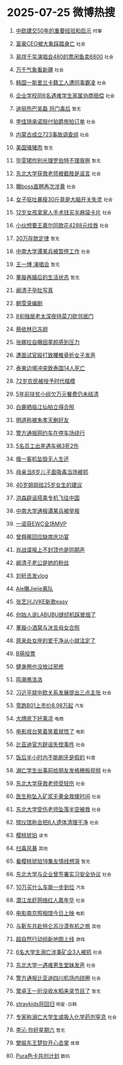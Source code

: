 # 2025-07-25 微博热搜 
1. [中欧建交50年的重要经验和启示](https://m.weibo.cn/search?containerid=100103type%3D1%26t%3D10%26q%3D%23%E4%B8%AD%E6%AC%A7%E5%BB%BA%E4%BA%A450%E5%B9%B4%E7%9A%84%E9%87%8D%E8%A6%81%E7%BB%8F%E9%AA%8C%E5%92%8C%E5%90%AF%E7%A4%BA%23&stream_entry_id=51&isnewpage=1&extparam=seat%3D1%26filter_type%3Drealtimehot%26c_type%3D51%26stream_entry_id%3D51%26pos%3D0%26cate%3D10103%26q%3D%2523%25E4%25B8%25AD%25E6%25AC%25A7%25E5%25BB%25BA%25E4%25BA%25A450%25E5%25B9%25B4%25E7%259A%2584%25E9%2587%258D%25E8%25A6%2581%25E7%25BB%258F%25E9%25AA%258C%25E5%2592%258C%25E5%2590%25AF%25E7%25A4%25BA%2523%26dgr%3D0%26display_time%3D1753382157%26pre_seqid%3D175338215715102408837112) `时事` 

2. [富豪CEO被大象踩踏身亡](https://m.weibo.cn/search?containerid=100103type%3D1%26t%3D10%26q%3D%23%E5%AF%8C%E8%B1%AACEO%E8%A2%AB%E5%A4%A7%E8%B1%A1%E8%B8%A9%E8%B8%8F%E8%BA%AB%E4%BA%A1%23&stream_entry_id=31&isnewpage=1&extparam=seat%3D1%26filter_type%3Drealtimehot%26stream_entry_id%3D31%26band_rank%3D1%26cate%3D5001%26flag%3D2%26realpos%3D1%26lcate%3D5001%26pos%3D0%26c_type%3D31%26q%3D%2523%25E5%25AF%258C%25E8%25B1%25AACEO%25E8%25A2%25AB%25E5%25A4%25A7%25E8%25B1%25A1%25E8%25B8%25A9%25E8%25B8%258F%25E8%25BA%25AB%25E4%25BA%25A1%2523%26dgr%3D0%26display_time%3D1753382157%26pre_seqid%3D175338215715102408837112) `社会` 

3. [易烊千玺演唱会480的票闲鱼卖6800](https://m.weibo.cn/search?containerid=100103type%3D1%26t%3D10%26q%3D%23%E6%98%93%E7%83%8A%E5%8D%83%E7%8E%BA%E6%BC%94%E5%94%B1%E4%BC%9A480%E7%9A%84%E7%A5%A8%E9%97%B2%E9%B1%BC%E5%8D%966800%23&stream_entry_id=31&isnewpage=1&extparam=seat%3D1%26filter_type%3Drealtimehot%26stream_entry_id%3D31%26band_rank%3D2%26cate%3D5001%26flag%3D0%26realpos%3D2%26lcate%3D5001%26pos%3D1%26c_type%3D31%26q%3D%2523%25E6%2598%2593%25E7%2583%258A%25E5%258D%2583%25E7%258E%25BA%25E6%25BC%2594%25E5%2594%25B1%25E4%25BC%259A480%25E7%259A%2584%25E7%25A5%25A8%25E9%2597%25B2%25E9%25B1%25BC%25E5%258D%25966800%2523%26dgr%3D0%26display_time%3D1753382157%26pre_seqid%3D175338215715102408837112) `社会` 

4. [万千气象看新疆](https://m.weibo.cn/search?containerid=100103type%3D1%26t%3D10%26q%3D%23%E4%B8%87%E5%8D%83%E6%B0%94%E8%B1%A1%E7%9C%8B%E6%96%B0%E7%96%86%23&stream_entry_id=31&isnewpage=1&extparam=seat%3D1%26filter_type%3Drealtimehot%26stream_entry_id%3D31%26band_rank%3D3%26cate%3D5001%26flag%3D0%26realpos%3D3%26lcate%3D5001%26pos%3D2%26c_type%3D31%26q%3D%2523%25E4%25B8%2587%25E5%258D%2583%25E6%25B0%2594%25E8%25B1%25A1%25E7%259C%258B%25E6%2596%25B0%25E7%2596%2586%2523%26dgr%3D0%26display_time%3D1753382157%26pre_seqid%3D175338215715102408837112) `社会` 

5. [韩国一斯里兰卡籍工人遭同事霸凌](https://m.weibo.cn/search?containerid=100103type%3D1%26t%3D10%26q%3D%23%E9%9F%A9%E5%9B%BD%E4%B8%80%E6%96%AF%E9%87%8C%E5%85%B0%E5%8D%A1%E7%B1%8D%E5%B7%A5%E4%BA%BA%E9%81%AD%E5%90%8C%E4%BA%8B%E9%9C%B8%E5%87%8C%23&stream_entry_id=31&isnewpage=1&extparam=seat%3D1%26filter_type%3Drealtimehot%26stream_entry_id%3D31%26band_rank%3D4%26cate%3D5001%26flag%3D0%26realpos%3D4%26lcate%3D5001%26pos%3D3%26c_type%3D31%26q%3D%2523%25E9%259F%25A9%25E5%259B%25BD%25E4%25B8%2580%25E6%2596%25AF%25E9%2587%258C%25E5%2585%25B0%25E5%258D%25A1%25E7%25B1%258D%25E5%25B7%25A5%25E4%25BA%25BA%25E9%2581%25AD%25E5%2590%258C%25E4%25BA%258B%25E9%259C%25B8%25E5%2587%258C%2523%26dgr%3D0%26display_time%3D1753382157%26pre_seqid%3D175338215715102408837112) `社会` 

6. [企业学校同6名遇难学生家属协商赔偿](https://m.weibo.cn/search?containerid=100103type%3D1%26t%3D10%26q%3D%23%E4%BC%81%E4%B8%9A%E5%AD%A6%E6%A0%A1%E5%90%8C6%E5%90%8D%E9%81%87%E9%9A%BE%E5%AD%A6%E7%94%9F%E5%AE%B6%E5%B1%9E%E5%8D%8F%E5%95%86%E8%B5%94%E5%81%BF%23&stream_entry_id=31&isnewpage=1&extparam=seat%3D1%26filter_type%3Drealtimehot%26stream_entry_id%3D31%26band_rank%3D5%26cate%3D5001%26flag%3D0%26realpos%3D5%26lcate%3D5001%26pos%3D4%26c_type%3D31%26q%3D%2523%25E4%25BC%2581%25E4%25B8%259A%25E5%25AD%25A6%25E6%25A0%25A1%25E5%2590%258C6%25E5%2590%258D%25E9%2581%2587%25E9%259A%25BE%25E5%25AD%25A6%25E7%2594%259F%25E5%25AE%25B6%25E5%25B1%259E%25E5%258D%258F%25E5%2595%2586%25E8%25B5%2594%25E5%2581%25BF%2523%26dgr%3D0%26display_time%3D1753382157%26pre_seqid%3D175338215715102408837112) `社会` 

7. [迪丽热巴吴磊 将门毒后](https://m.weibo.cn/search?containerid=100103type%3D1%26t%3D10%26q%3D%E8%BF%AA%E4%B8%BD%E7%83%AD%E5%B7%B4%E5%90%B4%E7%A3%8A+%E5%B0%86%E9%97%A8%E6%AF%92%E5%90%8E&stream_entry_id=31&isnewpage=1&extparam=seat%3D1%26filter_type%3Drealtimehot%26stream_entry_id%3D31%26band_rank%3D6%26cate%3D5001%26flag%3D0%26realpos%3D6%26lcate%3D5001%26pos%3D5%26c_type%3D31%26q%3D%25E8%25BF%25AA%25E4%25B8%25BD%25E7%2583%25AD%25E5%25B7%25B4%25E5%2590%25B4%25E7%25A3%258A%2520%25E5%25B0%2586%25E9%2597%25A8%25E6%25AF%2592%25E5%2590%258E%26dgr%3D0%26display_time%3D1753382157%26pre_seqid%3D175338215715102408837112) `暂无` 

8. [李佳琦承诺赔付铂爵旅拍订单](https://m.weibo.cn/search?containerid=100103type%3D1%26t%3D10%26q%3D%23%E6%9D%8E%E4%BD%B3%E7%90%A6%E6%89%BF%E8%AF%BA%E8%B5%94%E4%BB%98%E9%93%82%E7%88%B5%E6%97%85%E6%8B%8D%E8%AE%A2%E5%8D%95%23&stream_entry_id=31&isnewpage=1&extparam=seat%3D1%26filter_type%3Drealtimehot%26stream_entry_id%3D31%26band_rank%3D7%26cate%3D5001%26flag%3D0%26realpos%3D7%26lcate%3D5001%26pos%3D6%26c_type%3D31%26q%3D%2523%25E6%259D%258E%25E4%25BD%25B3%25E7%2590%25A6%25E6%2589%25BF%25E8%25AF%25BA%25E8%25B5%2594%25E4%25BB%2598%25E9%2593%2582%25E7%2588%25B5%25E6%2597%2585%25E6%258B%258D%25E8%25AE%25A2%25E5%258D%2595%2523%26dgr%3D0%26display_time%3D1753382157%26pre_seqid%3D175338215715102408837112) `社会` 

9. [内蒙古成立723事故调查组](https://m.weibo.cn/search?containerid=100103type%3D1%26t%3D10%26q%3D%23%E5%86%85%E8%92%99%E5%8F%A4%E6%88%90%E7%AB%8B723%E4%BA%8B%E6%95%85%E8%B0%83%E6%9F%A5%E7%BB%84%23&stream_entry_id=31&isnewpage=1&extparam=seat%3D1%26filter_type%3Drealtimehot%26stream_entry_id%3D31%26band_rank%3D8%26cate%3D5001%26flag%3D0%26realpos%3D8%26lcate%3D5001%26pos%3D7%26c_type%3D31%26q%3D%2523%25E5%2586%2585%25E8%2592%2599%25E5%258F%25A4%25E6%2588%2590%25E7%25AB%258B723%25E4%25BA%258B%25E6%2595%2585%25E8%25B0%2583%25E6%259F%25A5%25E7%25BB%2584%2523%26dgr%3D0%26display_time%3D1753382157%26pre_seqid%3D175338215715102408837112) `社会` 

10. [美国骚猪肉](https://m.weibo.cn/search?containerid=100103type%3D1%26t%3D10%26q%3D%23%E7%BE%8E%E5%9B%BD%E9%AA%9A%E7%8C%AA%E8%82%89%23&stream_entry_id=31&isnewpage=1&extparam=seat%3D1%26filter_type%3Drealtimehot%26stream_entry_id%3D31%26band_rank%3D9%26cate%3D5001%26flag%3D0%26realpos%3D9%26lcate%3D5001%26pos%3D8%26c_type%3D31%26q%3D%2523%25E7%25BE%258E%25E5%259B%25BD%25E9%25AA%259A%25E7%258C%25AA%25E8%2582%2589%2523%26dgr%3D0%26display_time%3D1753382157%26pre_seqid%3D175338215715102408837112) `暂无` 

11. [毕雯珺你别光理罗伯特不理我啊](https://m.weibo.cn/search?containerid=100103type%3D1%26t%3D10%26q%3D%E6%AF%95%E9%9B%AF%E7%8F%BA%E4%BD%A0%E5%88%AB%E5%85%89%E7%90%86%E7%BD%97%E4%BC%AF%E7%89%B9%E4%B8%8D%E7%90%86%E6%88%91%E5%95%8A&stream_entry_id=31&isnewpage=1&extparam=seat%3D1%26filter_type%3Drealtimehot%26stream_entry_id%3D31%26band_rank%3D10%26cate%3D5001%26flag%3D0%26realpos%3D10%26lcate%3D5001%26pos%3D9%26c_type%3D31%26q%3D%25E6%25AF%2595%25E9%259B%25AF%25E7%258F%25BA%25E4%25BD%25A0%25E5%2588%25AB%25E5%2585%2589%25E7%2590%2586%25E7%25BD%2597%25E4%25BC%25AF%25E7%2589%25B9%25E4%25B8%258D%25E7%2590%2586%25E6%2588%2591%25E5%2595%258A%26dgr%3D0%26display_time%3D1753382157%26pre_seqid%3D175338215715102408837112) `暂无` 

12. [东北大学获救老师被截肢是谣言](https://m.weibo.cn/search?containerid=100103type%3D1%26t%3D10%26q%3D%23%E4%B8%9C%E5%8C%97%E5%A4%A7%E5%AD%A6%E8%8E%B7%E6%95%91%E8%80%81%E5%B8%88%E8%A2%AB%E6%88%AA%E8%82%A2%E6%98%AF%E8%B0%A3%E8%A8%80%23&stream_entry_id=31&isnewpage=1&extparam=seat%3D1%26filter_type%3Drealtimehot%26stream_entry_id%3D31%26band_rank%3D11%26cate%3D5001%26flag%3D2%26realpos%3D11%26lcate%3D5001%26pos%3D10%26c_type%3D31%26q%3D%2523%25E4%25B8%259C%25E5%258C%2597%25E5%25A4%25A7%25E5%25AD%25A6%25E8%258E%25B7%25E6%2595%2591%25E8%2580%2581%25E5%25B8%2588%25E8%25A2%25AB%25E6%2588%25AA%25E8%2582%25A2%25E6%2598%25AF%25E8%25B0%25A3%25E8%25A8%2580%2523%26dgr%3D0%26display_time%3D1753382157%26pre_seqid%3D175338215715102408837112) `社会` 

13. [曝boss直聘再次涉黄](https://m.weibo.cn/search?containerid=100103type%3D1%26t%3D10%26q%3D%23%E6%9B%9Dboss%E7%9B%B4%E8%81%98%E5%86%8D%E6%AC%A1%E6%B6%89%E9%BB%84%23&stream_entry_id=31&isnewpage=1&extparam=seat%3D1%26filter_type%3Drealtimehot%26stream_entry_id%3D31%26band_rank%3D12%26cate%3D5001%26flag%3D2%26realpos%3D12%26lcate%3D5001%26pos%3D11%26c_type%3D31%26q%3D%2523%25E6%259B%259Dboss%25E7%259B%25B4%25E8%2581%2598%25E5%2586%258D%25E6%25AC%25A1%25E6%25B6%2589%25E9%25BB%2584%2523%26dgr%3D0%26display_time%3D1753382157%26pre_seqid%3D175338215715102408837112) `社会` 

14. [女子呕吐暴瘦30斤竟是大脑开关失灵](https://m.weibo.cn/search?containerid=100103type%3D1%26t%3D10%26q%3D%23%E5%A5%B3%E5%AD%90%E5%91%95%E5%90%90%E6%9A%B4%E7%98%A630%E6%96%A4%E7%AB%9F%E6%98%AF%E5%A4%A7%E8%84%91%E5%BC%80%E5%85%B3%E5%A4%B1%E7%81%B5%23&stream_entry_id=31&isnewpage=1&extparam=seat%3D1%26filter_type%3Drealtimehot%26stream_entry_id%3D31%26band_rank%3D13%26cate%3D5001%26flag%3D0%26realpos%3D13%26lcate%3D5001%26pos%3D12%26c_type%3D31%26q%3D%2523%25E5%25A5%25B3%25E5%25AD%2590%25E5%2591%2595%25E5%2590%2590%25E6%259A%25B4%25E7%2598%25A630%25E6%2596%25A4%25E7%25AB%259F%25E6%2598%25AF%25E5%25A4%25A7%25E8%2584%2591%25E5%25BC%2580%25E5%2585%25B3%25E5%25A4%25B1%25E7%2581%25B5%2523%26dgr%3D0%26display_time%3D1753382157%26pre_seqid%3D175338215715102408837112) `社会` 

15. [12岁女孩拿家人手术钱买半麻袋卡片](https://m.weibo.cn/search?containerid=100103type%3D1%26t%3D10%26q%3D%2312%E5%B2%81%E5%A5%B3%E5%AD%A9%E6%8B%BF%E5%AE%B6%E4%BA%BA%E6%89%8B%E6%9C%AF%E9%92%B1%E4%B9%B0%E5%8D%8A%E9%BA%BB%E8%A2%8B%E5%8D%A1%E7%89%87%23&stream_entry_id=31&isnewpage=1&extparam=seat%3D1%26filter_type%3Drealtimehot%26stream_entry_id%3D31%26band_rank%3D14%26cate%3D5001%26flag%3D0%26realpos%3D14%26lcate%3D5001%26pos%3D13%26c_type%3D31%26q%3D%252312%25E5%25B2%2581%25E5%25A5%25B3%25E5%25AD%25A9%25E6%258B%25BF%25E5%25AE%25B6%25E4%25BA%25BA%25E6%2589%258B%25E6%259C%25AF%25E9%2592%25B1%25E4%25B9%25B0%25E5%258D%258A%25E9%25BA%25BB%25E8%25A2%258B%25E5%258D%25A1%25E7%2589%2587%2523%26dgr%3D0%26display_time%3D1753382157%26pre_seqid%3D175338215715102408837112) `社会` 

16. [小伙想要王嘉尔同款花4288元纹唇](https://m.weibo.cn/search?containerid=100103type%3D1%26t%3D10%26q%3D%23%E5%B0%8F%E4%BC%99%E6%83%B3%E8%A6%81%E7%8E%8B%E5%98%89%E5%B0%94%E5%90%8C%E6%AC%BE%E8%8A%B14288%E5%85%83%E7%BA%B9%E5%94%87%23&stream_entry_id=31&isnewpage=1&extparam=seat%3D1%26filter_type%3Drealtimehot%26stream_entry_id%3D31%26band_rank%3D15%26cate%3D5001%26flag%3D0%26realpos%3D15%26lcate%3D5001%26pos%3D14%26c_type%3D31%26q%3D%2523%25E5%25B0%258F%25E4%25BC%2599%25E6%2583%25B3%25E8%25A6%2581%25E7%258E%258B%25E5%2598%2589%25E5%25B0%2594%25E5%2590%258C%25E6%25AC%25BE%25E8%258A%25B14288%25E5%2585%2583%25E7%25BA%25B9%25E5%2594%2587%2523%26dgr%3D0%26display_time%3D1753382157%26pre_seqid%3D175338215715102408837112) `社会` 

17. [30万存款定律](https://m.weibo.cn/search?containerid=100103type%3D1%26t%3D10%26q%3D30%E4%B8%87%E5%AD%98%E6%AC%BE%E5%AE%9A%E5%BE%8B&stream_entry_id=31&isnewpage=1&extparam=seat%3D1%26filter_type%3Drealtimehot%26stream_entry_id%3D31%26band_rank%3D16%26cate%3D5001%26flag%3D0%26realpos%3D16%26lcate%3D5001%26pos%3D15%26c_type%3D31%26q%3D30%25E4%25B8%2587%25E5%25AD%2598%25E6%25AC%25BE%25E5%25AE%259A%25E5%25BE%258B%26dgr%3D0%26display_time%3D1753382157%26pre_seqid%3D175338215715102408837112) `暂无` 

18. [中南大学谭某兵被暂停工作](https://m.weibo.cn/search?containerid=100103type%3D1%26t%3D10%26q%3D%23%E4%B8%AD%E5%8D%97%E5%A4%A7%E5%AD%A6%E8%B0%AD%E6%9F%90%E5%85%B5%E8%A2%AB%E6%9A%82%E5%81%9C%E5%B7%A5%E4%BD%9C%23&stream_entry_id=31&isnewpage=1&extparam=seat%3D1%26filter_type%3Drealtimehot%26stream_entry_id%3D31%26band_rank%3D17%26cate%3D5001%26flag%3D0%26realpos%3D17%26lcate%3D5001%26pos%3D16%26c_type%3D31%26q%3D%2523%25E4%25B8%25AD%25E5%258D%2597%25E5%25A4%25A7%25E5%25AD%25A6%25E8%25B0%25AD%25E6%259F%2590%25E5%2585%25B5%25E8%25A2%25AB%25E6%259A%2582%25E5%2581%259C%25E5%25B7%25A5%25E4%25BD%259C%2523%26dgr%3D0%26display_time%3D1753382157%26pre_seqid%3D175338215715102408837112) `社会` 

19. [王一博 演唱会](https://m.weibo.cn/search?containerid=100103type%3D1%26t%3D10%26q%3D%E7%8E%8B%E4%B8%80%E5%8D%9A+%E6%BC%94%E5%94%B1%E4%BC%9A&stream_entry_id=31&isnewpage=1&extparam=seat%3D1%26filter_type%3Drealtimehot%26stream_entry_id%3D31%26band_rank%3D18%26cate%3D5001%26flag%3D0%26realpos%3D18%26lcate%3D5001%26pos%3D17%26c_type%3D31%26q%3D%25E7%258E%258B%25E4%25B8%2580%25E5%258D%259A%2520%25E6%25BC%2594%25E5%2594%25B1%25E4%25BC%259A%26dgr%3D0%26display_time%3D1753382157%26pre_seqid%3D175338215715102408837112) `暂无` 

20. [董璇再婚后的生活状态](https://m.weibo.cn/search?containerid=100103type%3D1%26t%3D10%26q%3D%E8%91%A3%E7%92%87%E5%86%8D%E5%A9%9A%E5%90%8E%E7%9A%84%E7%94%9F%E6%B4%BB%E7%8A%B6%E6%80%81&stream_entry_id=31&isnewpage=1&extparam=seat%3D1%26filter_type%3Drealtimehot%26stream_entry_id%3D31%26band_rank%3D19%26cate%3D5001%26flag%3D0%26realpos%3D19%26lcate%3D5001%26pos%3D18%26c_type%3D31%26q%3D%25E8%2591%25A3%25E7%2592%2587%25E5%2586%258D%25E5%25A9%259A%25E5%2590%258E%25E7%259A%2584%25E7%2594%259F%25E6%25B4%25BB%25E7%258A%25B6%25E6%2580%2581%26dgr%3D0%26display_time%3D1753382157%26pre_seqid%3D175338215715102408837112) `暂无` 

21. [阚清子孕肚写真](https://m.weibo.cn/search?containerid=100103type%3D1%26t%3D10%26q%3D%23%E9%98%9A%E6%B8%85%E5%AD%90%E5%AD%95%E8%82%9A%E5%86%99%E7%9C%9F%23&stream_entry_id=31&isnewpage=1&extparam=seat%3D1%26filter_type%3Drealtimehot%26stream_entry_id%3D31%26band_rank%3D20%26cate%3D5001%26flag%3D0%26realpos%3D20%26lcate%3D5001%26pos%3D19%26c_type%3D31%26q%3D%2523%25E9%2598%259A%25E6%25B8%2585%25E5%25AD%2590%25E5%25AD%2595%25E8%2582%259A%25E5%2586%2599%25E7%259C%259F%2523%26dgr%3D0%26display_time%3D1753382157%26pre_seqid%3D175338215715102408837112)  

22. [朝雪录编剧](https://m.weibo.cn/search?containerid=100103type%3D1%26t%3D10%26q%3D%E6%9C%9D%E9%9B%AA%E5%BD%95%E7%BC%96%E5%89%A7&stream_entry_id=31&isnewpage=1&extparam=seat%3D1%26filter_type%3Drealtimehot%26stream_entry_id%3D31%26band_rank%3D21%26cate%3D5001%26flag%3D0%26realpos%3D21%26lcate%3D5001%26pos%3D20%26c_type%3D31%26q%3D%25E6%259C%259D%25E9%259B%25AA%25E5%25BD%2595%25E7%25BC%2596%25E5%2589%25A7%26dgr%3D0%26display_time%3D1753382157%26pre_seqid%3D175338215715102408837112)  

23. [8旬独居老太深夜持菜刀砍邻居门](https://m.weibo.cn/search?containerid=100103type%3D1%26t%3D10%26q%3D%238%E6%97%AC%E7%8B%AC%E5%B1%85%E8%80%81%E5%A4%AA%E6%B7%B1%E5%A4%9C%E6%8C%81%E8%8F%9C%E5%88%80%E7%A0%8D%E9%82%BB%E5%B1%85%E9%97%A8%23&stream_entry_id=31&isnewpage=1&extparam=seat%3D1%26filter_type%3Drealtimehot%26stream_entry_id%3D31%26band_rank%3D22%26cate%3D5001%26flag%3D1%26realpos%3D22%26lcate%3D5001%26pos%3D21%26c_type%3D31%26q%3D%25238%25E6%2597%25AC%25E7%258B%25AC%25E5%25B1%2585%25E8%2580%2581%25E5%25A4%25AA%25E6%25B7%25B1%25E5%25A4%259C%25E6%258C%2581%25E8%258F%259C%25E5%2588%2580%25E7%25A0%258D%25E9%2582%25BB%25E5%25B1%2585%25E9%2597%25A8%2523%26dgr%3D0%26display_time%3D1753382157%26pre_seqid%3D175338215715102408837112)  

24. [蔡依林已冻卵](https://m.weibo.cn/search?containerid=100103type%3D1%26t%3D10%26q%3D%23%E8%94%A1%E4%BE%9D%E6%9E%97%E5%B7%B2%E5%86%BB%E5%8D%B5%23&stream_entry_id=31&isnewpage=1&extparam=seat%3D1%26filter_type%3Drealtimehot%26stream_entry_id%3D31%26band_rank%3D23%26cate%3D5001%26flag%3D0%26realpos%3D23%26lcate%3D5001%26pos%3D22%26c_type%3D31%26q%3D%2523%25E8%2594%25A1%25E4%25BE%259D%25E6%259E%2597%25E5%25B7%25B2%25E5%2586%25BB%25E5%258D%25B5%2523%26dgr%3D0%26display_time%3D1753382157%26pre_seqid%3D175338215715102408837112)  

25. [张娜拉自曝因童颜感到压力](https://m.weibo.cn/search?containerid=100103type%3D1%26t%3D10%26q%3D%23%E5%BC%A0%E5%A8%9C%E6%8B%89%E8%87%AA%E6%9B%9D%E5%9B%A0%E7%AB%A5%E9%A2%9C%E6%84%9F%E5%88%B0%E5%8E%8B%E5%8A%9B%23&stream_entry_id=31&isnewpage=1&extparam=seat%3D1%26filter_type%3Drealtimehot%26stream_entry_id%3D31%26band_rank%3D24%26cate%3D5001%26flag%3D0%26realpos%3D24%26lcate%3D5001%26pos%3D23%26c_type%3D31%26q%3D%2523%25E5%25BC%25A0%25E5%25A8%259C%25E6%258B%2589%25E8%2587%25AA%25E6%259B%259D%25E5%259B%25A0%25E7%25AB%25A5%25E9%25A2%259C%25E6%2584%259F%25E5%2588%25B0%25E5%258E%258B%25E5%258A%259B%2523%26dgr%3D0%26display_time%3D1753382157%26pre_seqid%3D175338215715102408837112)  

26. [遭面试官殴打致腰椎骨折女子发声](https://m.weibo.cn/search?containerid=100103type%3D1%26t%3D10%26q%3D%23%E9%81%AD%E9%9D%A2%E8%AF%95%E5%AE%98%E6%AE%B4%E6%89%93%E8%87%B4%E8%85%B0%E6%A4%8E%E9%AA%A8%E6%8A%98%E5%A5%B3%E5%AD%90%E5%8F%91%E5%A3%B0%23&stream_entry_id=31&isnewpage=1&extparam=seat%3D1%26filter_type%3Drealtimehot%26stream_entry_id%3D31%26band_rank%3D25%26cate%3D5001%26flag%3D0%26realpos%3D25%26lcate%3D5001%26pos%3D24%26c_type%3D31%26q%3D%2523%25E9%2581%25AD%25E9%259D%25A2%25E8%25AF%2595%25E5%25AE%2598%25E6%25AE%25B4%25E6%2589%2593%25E8%2587%25B4%25E8%2585%25B0%25E6%25A4%258E%25E9%25AA%25A8%25E6%258A%2598%25E5%25A5%25B3%25E5%25AD%2590%25E5%258F%2591%25E5%25A3%25B0%2523%26dgr%3D0%26display_time%3D1753382157%26pre_seqid%3D175338215715102408837112)  

27. [泰柬边境冲突致泰国14人死亡](https://m.weibo.cn/search?containerid=100103type%3D1%26t%3D10%26q%3D%23%E6%B3%B0%E6%9F%AC%E8%BE%B9%E5%A2%83%E5%86%B2%E7%AA%81%E8%87%B4%E6%B3%B0%E5%9B%BD14%E4%BA%BA%E6%AD%BB%E4%BA%A1%23&stream_entry_id=31&isnewpage=1&extparam=seat%3D1%26filter_type%3Drealtimehot%26stream_entry_id%3D31%26band_rank%3D26%26cate%3D5001%26flag%3D0%26realpos%3D26%26lcate%3D5001%26pos%3D25%26c_type%3D31%26q%3D%2523%25E6%25B3%25B0%25E6%259F%25AC%25E8%25BE%25B9%25E5%25A2%2583%25E5%2586%25B2%25E7%25AA%2581%25E8%2587%25B4%25E6%25B3%25B0%25E5%259B%25BD14%25E4%25BA%25BA%25E6%25AD%25BB%25E4%25BA%25A1%2523%26dgr%3D0%26display_time%3D1753382157%26pre_seqid%3D175338215715102408837112)  

28. [72岁农民被授予时代楷模](https://m.weibo.cn/search?containerid=100103type%3D1%26t%3D10%26q%3D%2372%E5%B2%81%E5%86%9C%E6%B0%91%E8%A2%AB%E6%8E%88%E4%BA%88%E6%97%B6%E4%BB%A3%E6%A5%B7%E6%A8%A1%23&stream_entry_id=31&isnewpage=1&extparam=seat%3D1%26filter_type%3Drealtimehot%26stream_entry_id%3D31%26band_rank%3D27%26cate%3D5001%26flag%3D32768%26realpos%3D27%26lcate%3D5001%26pos%3D26%26c_type%3D31%26q%3D%252372%25E5%25B2%2581%25E5%2586%259C%25E6%25B0%2591%25E8%25A2%25AB%25E6%258E%2588%25E4%25BA%2588%25E6%2597%25B6%25E4%25BB%25A3%25E6%25A5%25B7%25E6%25A8%25A1%2523%26dgr%3D0%26display_time%3D1753382157%26pre_seqid%3D175338215715102408837112)  

29. [5年前扶贫小组欠万元餐费仍未结清](https://m.weibo.cn/search?containerid=100103type%3D1%26t%3D10%26q%3D%235%E5%B9%B4%E5%89%8D%E6%89%B6%E8%B4%AB%E5%B0%8F%E7%BB%84%E6%AC%A0%E4%B8%87%E5%85%83%E9%A4%90%E8%B4%B9%E4%BB%8D%E6%9C%AA%E7%BB%93%E6%B8%85%23&stream_entry_id=31&isnewpage=1&extparam=seat%3D1%26filter_type%3Drealtimehot%26stream_entry_id%3D31%26band_rank%3D28%26cate%3D5001%26flag%3D0%26realpos%3D28%26lcate%3D5001%26pos%3D27%26c_type%3D31%26q%3D%25235%25E5%25B9%25B4%25E5%2589%258D%25E6%2589%25B6%25E8%25B4%25AB%25E5%25B0%258F%25E7%25BB%2584%25E6%25AC%25A0%25E4%25B8%2587%25E5%2585%2583%25E9%25A4%2590%25E8%25B4%25B9%25E4%25BB%258D%25E6%259C%25AA%25E7%25BB%2593%25E6%25B8%2585%2523%26dgr%3D0%26display_time%3D1753382157%26pre_seqid%3D175338215715102408837112)  

30. [白鹿晒临江仙拍立得合照](https://m.weibo.cn/search?containerid=100103type%3D1%26t%3D10%26q%3D%23%E7%99%BD%E9%B9%BF%E6%99%92%E4%B8%B4%E6%B1%9F%E4%BB%99%E6%8B%8D%E7%AB%8B%E5%BE%97%E5%90%88%E7%85%A7%23&stream_entry_id=31&isnewpage=1&extparam=seat%3D1%26filter_type%3Drealtimehot%26stream_entry_id%3D31%26band_rank%3D29%26cate%3D5001%26flag%3D0%26realpos%3D29%26lcate%3D5001%26pos%3D28%26c_type%3D31%26q%3D%2523%25E7%2599%25BD%25E9%25B9%25BF%25E6%2599%2592%25E4%25B8%25B4%25E6%25B1%259F%25E4%25BB%2599%25E6%258B%258D%25E7%25AB%258B%25E5%25BE%2597%25E5%2590%2588%25E7%2585%25A7%2523%26dgr%3D0%26display_time%3D1753382157%26pre_seqid%3D175338215715102408837112)  

31. [明道称被朱孝天删好友](https://m.weibo.cn/search?containerid=100103type%3D1%26t%3D10%26q%3D%23%E6%98%8E%E9%81%93%E7%A7%B0%E8%A2%AB%E6%9C%B1%E5%AD%9D%E5%A4%A9%E5%88%A0%E5%A5%BD%E5%8F%8B%23&stream_entry_id=31&isnewpage=1&extparam=seat%3D1%26filter_type%3Drealtimehot%26stream_entry_id%3D31%26band_rank%3D30%26cate%3D5001%26flag%3D0%26realpos%3D30%26lcate%3D5001%26pos%3D29%26c_type%3D31%26q%3D%2523%25E6%2598%258E%25E9%2581%2593%25E7%25A7%25B0%25E8%25A2%25AB%25E6%259C%25B1%25E5%25AD%259D%25E5%25A4%25A9%25E5%2588%25A0%25E5%25A5%25BD%25E5%258F%258B%2523%26dgr%3D0%26display_time%3D1753382157%26pre_seqid%3D175338215715102408837112)  

32. [警方通报网约车在停车场绕行](https://m.weibo.cn/search?containerid=100103type%3D1%26t%3D10%26q%3D%23%E8%AD%A6%E6%96%B9%E9%80%9A%E6%8A%A5%E7%BD%91%E7%BA%A6%E8%BD%A6%E5%9C%A8%E5%81%9C%E8%BD%A6%E5%9C%BA%E7%BB%95%E8%A1%8C%23&stream_entry_id=31&isnewpage=1&extparam=seat%3D1%26filter_type%3Drealtimehot%26stream_entry_id%3D31%26band_rank%3D31%26cate%3D5001%26flag%3D0%26realpos%3D31%26lcate%3D5001%26pos%3D30%26c_type%3D31%26q%3D%2523%25E8%25AD%25A6%25E6%2596%25B9%25E9%2580%259A%25E6%258A%25A5%25E7%25BD%2591%25E7%25BA%25A6%25E8%25BD%25A6%25E5%259C%25A8%25E5%2581%259C%25E8%25BD%25A6%25E5%259C%25BA%25E7%25BB%2595%25E8%25A1%258C%2523%26dgr%3D0%26display_time%3D1753382157%26pre_seqid%3D175338215715102408837112)  

33. [5名员工出差遇车祸3死2伤](https://m.weibo.cn/search?containerid=100103type%3D1%26t%3D10%26q%3D%235%E5%90%8D%E5%91%98%E5%B7%A5%E5%87%BA%E5%B7%AE%E9%81%87%E8%BD%A6%E7%A5%B83%E6%AD%BB2%E4%BC%A4%23&stream_entry_id=31&isnewpage=1&extparam=seat%3D1%26filter_type%3Drealtimehot%26stream_entry_id%3D31%26band_rank%3D32%26cate%3D5001%26flag%3D0%26realpos%3D32%26lcate%3D5001%26pos%3D31%26c_type%3D31%26q%3D%25235%25E5%2590%258D%25E5%2591%2598%25E5%25B7%25A5%25E5%2587%25BA%25E5%25B7%25AE%25E9%2581%2587%25E8%25BD%25A6%25E7%25A5%25B83%25E6%25AD%25BB2%25E4%25BC%25A4%2523%26dgr%3D0%26display_time%3D1753382157%26pre_seqid%3D175338215715102408837112)  

34. [俄一客机坠毁无人生还](https://m.weibo.cn/search?containerid=100103type%3D1%26t%3D10%26q%3D%23%E4%BF%84%E4%B8%80%E5%AE%A2%E6%9C%BA%E5%9D%A0%E6%AF%81%E6%97%A0%E4%BA%BA%E7%94%9F%E8%BF%98%23&stream_entry_id=31&isnewpage=1&extparam=seat%3D1%26filter_type%3Drealtimehot%26stream_entry_id%3D31%26band_rank%3D33%26cate%3D5001%26flag%3D0%26realpos%3D33%26lcate%3D5001%26pos%3D32%26c_type%3D31%26q%3D%2523%25E4%25BF%2584%25E4%25B8%2580%25E5%25AE%25A2%25E6%259C%25BA%25E5%259D%25A0%25E6%25AF%2581%25E6%2597%25A0%25E4%25BA%25BA%25E7%2594%259F%25E8%25BF%2598%2523%26dgr%3D0%26display_time%3D1753382157%26pre_seqid%3D175338215715102408837112)  

35. [母亲当8岁儿子面吸毒当场被抓](https://m.weibo.cn/search?containerid=100103type%3D1%26t%3D10%26q%3D%23%E6%AF%8D%E4%BA%B2%E5%BD%938%E5%B2%81%E5%84%BF%E5%AD%90%E9%9D%A2%E5%90%B8%E6%AF%92%E5%BD%93%E5%9C%BA%E8%A2%AB%E6%8A%93%23&stream_entry_id=31&isnewpage=1&extparam=seat%3D1%26filter_type%3Drealtimehot%26stream_entry_id%3D31%26band_rank%3D34%26cate%3D5001%26flag%3D0%26realpos%3D34%26lcate%3D5001%26pos%3D33%26c_type%3D31%26q%3D%2523%25E6%25AF%258D%25E4%25BA%25B2%25E5%25BD%25938%25E5%25B2%2581%25E5%2584%25BF%25E5%25AD%2590%25E9%259D%25A2%25E5%2590%25B8%25E6%25AF%2592%25E5%25BD%2593%25E5%259C%25BA%25E8%25A2%25AB%25E6%258A%2593%2523%26dgr%3D0%26display_time%3D1753382157%26pre_seqid%3D175338215715102408837112)  

36. [40岁姐姐给25岁女生的建议](https://m.weibo.cn/search?containerid=100103type%3D1%26t%3D10%26q%3D40%E5%B2%81%E5%A7%90%E5%A7%90%E7%BB%9925%E5%B2%81%E5%A5%B3%E7%94%9F%E7%9A%84%E5%BB%BA%E8%AE%AE&stream_entry_id=31&isnewpage=1&extparam=seat%3D1%26filter_type%3Drealtimehot%26stream_entry_id%3D31%26band_rank%3D35%26cate%3D5001%26flag%3D0%26realpos%3D35%26lcate%3D5001%26pos%3D34%26c_type%3D31%26q%3D40%25E5%25B2%2581%25E5%25A7%2590%25E5%25A7%2590%25E7%25BB%259925%25E5%25B2%2581%25E5%25A5%25B3%25E7%2594%259F%25E7%259A%2584%25E5%25BB%25BA%25E8%25AE%25AE%26dgr%3D0%26display_time%3D1753382157%26pre_seqid%3D175338215715102408837112)  

37. [洪森辟谣搭乘专机飞往中国](https://m.weibo.cn/search?containerid=100103type%3D1%26t%3D10%26q%3D%23%E6%B4%AA%E6%A3%AE%E8%BE%9F%E8%B0%A3%E6%90%AD%E4%B9%98%E4%B8%93%E6%9C%BA%E9%A3%9E%E5%BE%80%E4%B8%AD%E5%9B%BD%23&stream_entry_id=31&isnewpage=1&extparam=seat%3D1%26filter_type%3Drealtimehot%26stream_entry_id%3D31%26band_rank%3D36%26cate%3D5001%26flag%3D0%26realpos%3D36%26lcate%3D5001%26pos%3D35%26c_type%3D31%26q%3D%2523%25E6%25B4%25AA%25E6%25A3%25AE%25E8%25BE%259F%25E8%25B0%25A3%25E6%2590%25AD%25E4%25B9%2598%25E4%25B8%2593%25E6%259C%25BA%25E9%25A3%259E%25E5%25BE%2580%25E4%25B8%25AD%25E5%259B%25BD%2523%26dgr%3D0%26display_time%3D1753382157%26pre_seqid%3D175338215715102408837112)  

38. [中南大学通报谭某兵被举报](https://m.weibo.cn/search?containerid=100103type%3D1%26t%3D10%26q%3D%23%E4%B8%AD%E5%8D%97%E5%A4%A7%E5%AD%A6%E9%80%9A%E6%8A%A5%E8%B0%AD%E6%9F%90%E5%85%B5%E8%A2%AB%E4%B8%BE%E6%8A%A5%23&stream_entry_id=31&isnewpage=1&extparam=seat%3D1%26filter_type%3Drealtimehot%26stream_entry_id%3D31%26band_rank%3D37%26cate%3D5001%26flag%3D0%26realpos%3D37%26lcate%3D5001%26pos%3D36%26c_type%3D31%26q%3D%2523%25E4%25B8%25AD%25E5%258D%2597%25E5%25A4%25A7%25E5%25AD%25A6%25E9%2580%259A%25E6%258A%25A5%25E8%25B0%25AD%25E6%259F%2590%25E5%2585%25B5%25E8%25A2%25AB%25E4%25B8%25BE%25E6%258A%25A5%2523%26dgr%3D0%26display_time%3D1753382157%26pre_seqid%3D175338215715102408837112)  

39. [一诺获EWC全场MVP](https://m.weibo.cn/search?containerid=100103type%3D1%26t%3D10%26q%3D%23%E4%B8%80%E8%AF%BA%E8%8E%B7EWC%E5%85%A8%E5%9C%BAMVP%23&stream_entry_id=31&isnewpage=1&extparam=seat%3D1%26filter_type%3Drealtimehot%26stream_entry_id%3D31%26band_rank%3D38%26cate%3D5001%26flag%3D0%26realpos%3D38%26lcate%3D5001%26pos%3D37%26c_type%3D31%26q%3D%2523%25E4%25B8%2580%25E8%25AF%25BA%25E8%258E%25B7EWC%25E5%2585%25A8%25E5%259C%25BAMVP%2523%26dgr%3D0%26display_time%3D1753382157%26pre_seqid%3D175338215715102408837112)  

40. [曾舜晞回应缺席庆功宴](https://m.weibo.cn/search?containerid=100103type%3D1%26t%3D10%26q%3D%23%E6%9B%BE%E8%88%9C%E6%99%9E%E5%9B%9E%E5%BA%94%E7%BC%BA%E5%B8%AD%E5%BA%86%E5%8A%9F%E5%AE%B4%23&stream_entry_id=31&isnewpage=1&extparam=seat%3D1%26filter_type%3Drealtimehot%26stream_entry_id%3D31%26band_rank%3D39%26cate%3D5001%26flag%3D0%26realpos%3D39%26lcate%3D5001%26pos%3D38%26c_type%3D31%26q%3D%2523%25E6%259B%25BE%25E8%2588%259C%25E6%2599%259E%25E5%259B%259E%25E5%25BA%2594%25E7%25BC%25BA%25E5%25B8%25AD%25E5%25BA%2586%25E5%258A%259F%25E5%25AE%25B4%2523%26dgr%3D0%26display_time%3D1753382157%26pre_seqid%3D175338215715102408837112)  

41. [肖战谍报上不封顶也是同期声](https://m.weibo.cn/search?containerid=100103type%3D1%26t%3D10%26q%3D%23%E8%82%96%E6%88%98%E8%B0%8D%E6%8A%A5%E4%B8%8A%E4%B8%8D%E5%B0%81%E9%A1%B6%E4%B9%9F%E6%98%AF%E5%90%8C%E6%9C%9F%E5%A3%B0%23&stream_entry_id=31&isnewpage=1&extparam=seat%3D1%26filter_type%3Drealtimehot%26stream_entry_id%3D31%26band_rank%3D40%26cate%3D5001%26flag%3D1%26realpos%3D40%26lcate%3D5001%26pos%3D39%26c_type%3D31%26q%3D%2523%25E8%2582%2596%25E6%2588%2598%25E8%25B0%258D%25E6%258A%25A5%25E4%25B8%258A%25E4%25B8%258D%25E5%25B0%2581%25E9%25A1%25B6%25E4%25B9%259F%25E6%2598%25AF%25E5%2590%258C%25E6%259C%259F%25E5%25A3%25B0%2523%26dgr%3D0%26display_time%3D1753382157%26pre_seqid%3D175338215715102408837112)  

42. [阚清子老公是她的粉丝](https://m.weibo.cn/search?containerid=100103type%3D1%26t%3D10%26q%3D%23%E9%98%9A%E6%B8%85%E5%AD%90%E8%80%81%E5%85%AC%E6%98%AF%E5%A5%B9%E7%9A%84%E7%B2%89%E4%B8%9D%23&stream_entry_id=31&isnewpage=1&extparam=seat%3D1%26filter_type%3Drealtimehot%26stream_entry_id%3D31%26band_rank%3D41%26cate%3D5001%26flag%3D0%26realpos%3D41%26lcate%3D5001%26pos%3D40%26c_type%3D31%26q%3D%2523%25E9%2598%259A%25E6%25B8%2585%25E5%25AD%2590%25E8%2580%2581%25E5%2585%25AC%25E6%2598%25AF%25E5%25A5%25B9%25E7%259A%2584%25E7%25B2%2589%25E4%25B8%259D%2523%26dgr%3D0%26display_time%3D1753382157%26pre_seqid%3D175338215715102408837112)  

43. [刘轩丞发vlog](https://m.weibo.cn/search?containerid=100103type%3D1%26t%3D10%26q%3D%E5%88%98%E8%BD%A9%E4%B8%9E%E5%8F%91vlog&stream_entry_id=31&isnewpage=1&extparam=seat%3D1%26filter_type%3Drealtimehot%26stream_entry_id%3D31%26band_rank%3D42%26cate%3D5001%26flag%3D0%26realpos%3D42%26lcate%3D5001%26pos%3D41%26c_type%3D31%26q%3D%25E5%2588%2598%25E8%25BD%25A9%25E4%25B8%259E%25E5%258F%2591vlog%26dgr%3D0%26display_time%3D1753382157%26pre_seqid%3D175338215715102408837112)  

44. [Ale曝Jiejie离队](https://m.weibo.cn/search?containerid=100103type%3D1%26t%3D10%26q%3D%23Ale%E6%9B%9DJiejie%E7%A6%BB%E9%98%9F%23&stream_entry_id=31&isnewpage=1&extparam=seat%3D1%26filter_type%3Drealtimehot%26stream_entry_id%3D31%26band_rank%3D43%26cate%3D5001%26flag%3D0%26realpos%3D43%26lcate%3D5001%26pos%3D42%26c_type%3D31%26q%3D%2523Ale%25E6%259B%259DJiejie%25E7%25A6%25BB%25E9%2598%259F%2523%26dgr%3D0%26display_time%3D1753382157%26pre_seqid%3D175338215715102408837112)  

45. [张艺兴JVKE新歌easy](https://m.weibo.cn/search?containerid=100103type%3D1%26t%3D10%26q%3D%23%E5%BC%A0%E8%89%BA%E5%85%B4JVKE%E6%96%B0%E6%AD%8Ceasy%23&stream_entry_id=31&isnewpage=1&extparam=seat%3D1%26filter_type%3Drealtimehot%26stream_entry_id%3D31%26band_rank%3D44%26cate%3D5001%26flag%3D0%26realpos%3D44%26lcate%3D5001%26pos%3D43%26c_type%3D31%26q%3D%2523%25E5%25BC%25A0%25E8%2589%25BA%25E5%2585%25B4JVKE%25E6%2596%25B0%25E6%25AD%258Ceasy%2523%26dgr%3D0%26display_time%3D1753382157%26pre_seqid%3D175338215715102408837112)  

46. [创始人说LABUBU缝纫机踩冒烟了](https://m.weibo.cn/search?containerid=100103type%3D1%26t%3D10%26q%3D%23%E5%88%9B%E5%A7%8B%E4%BA%BA%E8%AF%B4LABUBU%E7%BC%9D%E7%BA%AB%E6%9C%BA%E8%B8%A9%E5%86%92%E7%83%9F%E4%BA%86%23&stream_entry_id=31&isnewpage=1&extparam=seat%3D1%26filter_type%3Drealtimehot%26stream_entry_id%3D31%26band_rank%3D45%26cate%3D5001%26flag%3D0%26realpos%3D45%26lcate%3D5001%26pos%3D44%26c_type%3D31%26q%3D%2523%25E5%2588%259B%25E5%25A7%258B%25E4%25BA%25BA%25E8%25AF%25B4LABUBU%25E7%25BC%259D%25E7%25BA%25AB%25E6%259C%25BA%25E8%25B8%25A9%25E5%2586%2592%25E7%2583%259F%25E4%25BA%2586%2523%26dgr%3D0%26display_time%3D1753382157%26pre_seqid%3D175338215715102408837112)  

47. [董璇小酒窝与沐言母女合照](https://m.weibo.cn/search?containerid=100103type%3D1%26t%3D10%26q%3D%E8%91%A3%E7%92%87%E5%B0%8F%E9%85%92%E7%AA%9D%E4%B8%8E%E6%B2%90%E8%A8%80%E6%AF%8D%E5%A5%B3%E5%90%88%E7%85%A7&stream_entry_id=31&isnewpage=1&extparam=seat%3D1%26filter_type%3Drealtimehot%26stream_entry_id%3D31%26band_rank%3D46%26cate%3D5001%26flag%3D0%26realpos%3D46%26lcate%3D5001%26pos%3D45%26c_type%3D31%26q%3D%25E8%2591%25A3%25E7%2592%2587%25E5%25B0%258F%25E9%2585%2592%25E7%25AA%259D%25E4%25B8%258E%25E6%25B2%2590%25E8%25A8%2580%25E6%25AF%258D%25E5%25A5%25B3%25E5%2590%2588%25E7%2585%25A7%26dgr%3D0%26display_time%3D1753382157%26pre_seqid%3D175338215715102408837112)  

48. [原来处女座的爱干净从小就注定了](https://m.weibo.cn/search?containerid=100103type%3D1%26t%3D10%26q%3D%E5%8E%9F%E6%9D%A5%E5%A4%84%E5%A5%B3%E5%BA%A7%E7%9A%84%E7%88%B1%E5%B9%B2%E5%87%80%E4%BB%8E%E5%B0%8F%E5%B0%B1%E6%B3%A8%E5%AE%9A%E4%BA%86&stream_entry_id=31&isnewpage=1&extparam=seat%3D1%26filter_type%3Drealtimehot%26stream_entry_id%3D31%26band_rank%3D47%26cate%3D5001%26flag%3D1%26realpos%3D47%26lcate%3D5001%26pos%3D46%26c_type%3D31%26q%3D%25E5%258E%259F%25E6%259D%25A5%25E5%25A4%2584%25E5%25A5%25B3%25E5%25BA%25A7%25E7%259A%2584%25E7%2588%25B1%25E5%25B9%25B2%25E5%2587%2580%25E4%25BB%258E%25E5%25B0%258F%25E5%25B0%25B1%25E6%25B3%25A8%25E5%25AE%259A%25E4%25BA%2586%26dgr%3D0%26display_time%3D1753382157%26pre_seqid%3D175338215715102408837112)  

49. [B萌投票](https://m.weibo.cn/search?containerid=100103type%3D1%26t%3D10%26q%3DB%E8%90%8C%E6%8A%95%E7%A5%A8&stream_entry_id=31&isnewpage=1&extparam=seat%3D1%26filter_type%3Drealtimehot%26stream_entry_id%3D31%26band_rank%3D48%26cate%3D5001%26flag%3D0%26realpos%3D48%26lcate%3D5001%26pos%3D47%26c_type%3D31%26q%3DB%25E8%2590%258C%25E6%258A%2595%25E7%25A5%25A8%26dgr%3D0%26display_time%3D1753382157%26pre_seqid%3D175338215715102408837112)  

50. [健身圈也没放过邪修](https://m.weibo.cn/search?containerid=100103type%3D1%26t%3D10%26q%3D%E5%81%A5%E8%BA%AB%E5%9C%88%E4%B9%9F%E6%B2%A1%E6%94%BE%E8%BF%87%E9%82%AA%E4%BF%AE&stream_entry_id=31&isnewpage=1&extparam=seat%3D1%26filter_type%3Drealtimehot%26stream_entry_id%3D31%26band_rank%3D49%26cate%3D5001%26flag%3D1%26realpos%3D49%26lcate%3D5001%26pos%3D48%26c_type%3D31%26q%3D%25E5%2581%25A5%25E8%25BA%25AB%25E5%259C%2588%25E4%25B9%259F%25E6%25B2%25A1%25E6%2594%25BE%25E8%25BF%2587%25E9%2582%25AA%25E4%25BF%25AE%26dgr%3D0%26display_time%3D1753382157%26pre_seqid%3D175338215715102408837112)  

51. [鸣潮弗洛洛](https://m.weibo.cn/search?containerid=100103type%3D1%26t%3D10%26q%3D%23%E9%B8%A3%E6%BD%AE%E5%BC%97%E6%B4%9B%E6%B4%9B%23&stream_entry_id=31&isnewpage=1&extparam=seat%3D1%26filter_type%3Drealtimehot%26stream_entry_id%3D31%26band_rank%3D50%26cate%3D5001%26flag%3D0%26realpos%3D50%26lcate%3D5001%26pos%3D49%26c_type%3D31%26q%3D%2523%25E9%25B8%25A3%25E6%25BD%25AE%25E5%25BC%2597%25E6%25B4%259B%25E6%25B4%259B%2523%26dgr%3D0%26display_time%3D1753382157%26pre_seqid%3D175338215715102408837112)  

52. [习近平就中欧关系发展提出三点主张](https://m.weibo.cn/search?containerid=100103type%3D1%26t%3D10%26q%3D%23%E4%B9%A0%E8%BF%91%E5%B9%B3%E5%B0%B1%E4%B8%AD%E6%AC%A7%E5%85%B3%E7%B3%BB%E5%8F%91%E5%B1%95%E6%8F%90%E5%87%BA%E4%B8%89%E7%82%B9%E4%B8%BB%E5%BC%A0%23&stream_entry_id=51&isnewpage=1&extparam=seat%3D1%26q%3D%2523%25E4%25B9%25A0%25E8%25BF%2591%25E5%25B9%25B3%25E5%25B0%25B1%25E4%25B8%25AD%25E6%25AC%25A7%25E5%2585%25B3%25E7%25B3%25BB%25E5%258F%2591%25E5%25B1%2595%25E6%258F%2590%25E5%2587%25BA%25E4%25B8%2589%25E7%2582%25B9%25E4%25B8%25BB%25E5%25BC%25A0%2523%26pos%3D0%26stream_entry_id%3D51%26c_type%3D51%26dgr%3D0%26filter_type%3Drealtimehot%26cate%3D10103%26display_time%3D1753382142%26pre_seqid%3D17533821428139055188) `社会` 

53. [零跑B01上市价8.98万起](https://m.weibo.cn/search?containerid=100103type%3D1%26t%3D10%26q%3D%23%E9%9B%B6%E8%B7%91B01%E4%B8%8A%E5%B8%82%E4%BB%B78.98%E4%B8%87%E8%B5%B7%23&stream_entry_id=31&isnewpage=1&extparam=seat%3D1%26filter_type%3Drealtimehot%26band_rank%3D4%26topic_ad%3D1%26cate%3D5001%26q%3D%2523%25E9%259B%25B6%25E8%25B7%2591B01%25E4%25B8%258A%25E5%25B8%2582%25E4%25BB%25B78.98%25E4%25B8%2587%25E8%25B5%25B7%2523%26adid%3D294749%26pos%3D3%26stream_entry_id%3D31%26c_type%3D31%26is_ad_pos%3D1%26dgr%3D0%26lcate%3D5001%26display_time%3D1753382142%26pre_seqid%3D17533821428139055188) `汽车` 

54. [大牌底下好乘凉](https://m.weibo.cn/search?containerid=100103type%3D1%26t%3D10%26q%3D%23%E5%A4%A7%E7%89%8C%E5%BA%95%E4%B8%8B%E5%A5%BD%E4%B9%98%E5%87%89%23&stream_entry_id=31&isnewpage=1&extparam=seat%3D1%26cate%3D5001%26band_rank%3D4%26topic_ad%3D1%26pos%3D3%26lcate%3D5001%26is_ad_pos%3D1%26stream_entry_id%3D31%26filter_type%3Drealtimehot%26q%3D%2523%25E5%25A4%25A7%25E7%2589%258C%25E5%25BA%2595%25E4%25B8%258B%25E5%25A5%25BD%25E4%25B9%2598%25E5%2587%2589%2523%26c_type%3D31%26dgr%3D0%26adid%3D294697%26display_time%3D1753382126%26pre_seqid%3D1753382126714010572054) `电商` 

55. [电影戏台笑着笑着就悟了](https://m.weibo.cn/search?containerid=100103type%3D1%26t%3D10%26q%3D%23%E7%94%B5%E5%BD%B1%E6%88%8F%E5%8F%B0%E7%AC%91%E7%9D%80%E7%AC%91%E7%9D%80%E5%B0%B1%E6%82%9F%E4%BA%86%23&stream_entry_id=31&isnewpage=1&extparam=seat%3D1%26cate%3D5001%26band_rank%3D7%26topic_ad%3D1%26pos%3D7%26lcate%3D5001%26is_ad_pos%3D1%26stream_entry_id%3D31%26filter_type%3Drealtimehot%26q%3D%2523%25E7%2594%25B5%25E5%25BD%25B1%25E6%2588%258F%25E5%258F%25B0%25E7%25AC%2591%25E7%259D%2580%25E7%25AC%2591%25E7%259D%2580%25E5%25B0%25B1%25E6%2582%259F%25E4%25BA%2586%2523%26c_type%3D31%26dgr%3D0%26adid%3D294325%26display_time%3D1753382126%26pre_seqid%3D1753382126714010572054) `电影` 

56. [比亚迪官方辟谣失控事件](https://m.weibo.cn/search?containerid=100103type%3D1%26t%3D10%26q%3D%23%E6%AF%94%E4%BA%9A%E8%BF%AA%E5%AE%98%E6%96%B9%E8%BE%9F%E8%B0%A3%E5%A4%B1%E6%8E%A7%E4%BA%8B%E4%BB%B6%23&stream_entry_id=31&isnewpage=1&extparam=seat%3D1%26cate%3D5001%26stream_entry_id%3D31%26flag%3D0%26lcate%3D5001%26band_rank%3D50%26pos%3D51%26filter_type%3Drealtimehot%26q%3D%2523%25E6%25AF%2594%25E4%25BA%259A%25E8%25BF%25AA%25E5%25AE%2598%25E6%2596%25B9%25E8%25BE%259F%25E8%25B0%25A3%25E5%25A4%25B1%25E6%258E%25A7%25E4%25BA%258B%25E4%25BB%25B6%2523%26c_type%3D31%26dgr%3D0%26realpos%3D50%26display_time%3D1753382126%26pre_seqid%3D1753382126714010572054) `社会` 

57. [饭后半小时内不能刷牙是假的](https://m.weibo.cn/search?containerid=100103type%3D1%26t%3D10%26q%3D%23%E9%A5%AD%E5%90%8E%E5%8D%8A%E5%B0%8F%E6%97%B6%E5%86%85%E4%B8%8D%E8%83%BD%E5%88%B7%E7%89%99%E6%98%AF%E5%81%87%E7%9A%84%23&stream_entry_id=31&isnewpage=1&extparam=seat%3D1%26cate%3D5001%26pos%3D6%26stream_entry_id%3D31%26is_ad_pos%3D1%26band_rank%3D7%26q%3D%2523%25E9%25A5%25AD%25E5%2590%258E%25E5%258D%258A%25E5%25B0%258F%25E6%2597%25B6%25E5%2586%2585%25E4%25B8%258D%25E8%2583%25BD%25E5%2588%25B7%25E7%2589%2599%25E6%2598%25AF%25E5%2581%2587%25E7%259A%2584%2523%26filter_type%3Drealtimehot%26dgr%3D0%26adid%3D294636%26lcate%3D5001%26c_type%3D31%26display_time%3D1753377862%26pre_seqid%3D17533778621870054839) `科普` 

58. [溺亡学生出事前给朋友发格栅板视频](https://m.weibo.cn/search?containerid=100103type%3D1%26t%3D10%26q%3D%23%E6%BA%BA%E4%BA%A1%E5%AD%A6%E7%94%9F%E5%87%BA%E4%BA%8B%E5%89%8D%E7%BB%99%E6%9C%8B%E5%8F%8B%E5%8F%91%E6%A0%BC%E6%A0%85%E6%9D%BF%E8%A7%86%E9%A2%91%23&stream_entry_id=31&isnewpage=1&extparam=seat%3D1%26flag%3D0%26pos%3D16%26stream_entry_id%3D31%26lcate%3D5001%26cate%3D5001%26q%3D%2523%25E6%25BA%25BA%25E4%25BA%25A1%25E5%25AD%25A6%25E7%2594%259F%25E5%2587%25BA%25E4%25BA%258B%25E5%2589%258D%25E7%25BB%2599%25E6%259C%258B%25E5%258F%258B%25E5%258F%2591%25E6%25A0%25BC%25E6%25A0%2585%25E6%259D%25BF%25E8%25A7%2586%25E9%25A2%2591%2523%26filter_type%3Drealtimehot%26realpos%3D16%26c_type%3D31%26band_rank%3D16%26dgr%3D0%26display_time%3D1753377862%26pre_seqid%3D17533778621870054839) `社会` 

59. [东北大学获救老师受轻伤](https://m.weibo.cn/search?containerid=100103type%3D1%26t%3D10%26q%3D%23%E4%B8%9C%E5%8C%97%E5%A4%A7%E5%AD%A6%E8%8E%B7%E6%95%91%E8%80%81%E5%B8%88%E5%8F%97%E8%BD%BB%E4%BC%A4%23&stream_entry_id=31&isnewpage=1&extparam=seat%3D1%26flag%3D0%26pos%3D20%26stream_entry_id%3D31%26lcate%3D5001%26cate%3D5001%26q%3D%2523%25E4%25B8%259C%25E5%258C%2597%25E5%25A4%25A7%25E5%25AD%25A6%25E8%258E%25B7%25E6%2595%2591%25E8%2580%2581%25E5%25B8%2588%25E5%258F%2597%25E8%25BD%25BB%25E4%25BC%25A4%2523%26filter_type%3Drealtimehot%26realpos%3D20%26c_type%3D31%26band_rank%3D20%26dgr%3D0%26display_time%3D1753377862%26pre_seqid%3D17533778621870054839) `社会` 

60. [医生称坠入矿浆无黄金救援时间](https://m.weibo.cn/search?containerid=100103type%3D1%26t%3D10%26q%3D%23%E5%8C%BB%E7%94%9F%E7%A7%B0%E5%9D%A0%E5%85%A5%E7%9F%BF%E6%B5%86%E6%97%A0%E9%BB%84%E9%87%91%E6%95%91%E6%8F%B4%E6%97%B6%E9%97%B4%23&stream_entry_id=31&isnewpage=1&extparam=seat%3D1%26flag%3D0%26pos%3D21%26stream_entry_id%3D31%26lcate%3D5001%26cate%3D5001%26q%3D%2523%25E5%258C%25BB%25E7%2594%259F%25E7%25A7%25B0%25E5%259D%25A0%25E5%2585%25A5%25E7%259F%25BF%25E6%25B5%2586%25E6%2597%25A0%25E9%25BB%2584%25E9%2587%2591%25E6%2595%2591%25E6%258F%25B4%25E6%2597%25B6%25E9%2597%25B4%2523%26filter_type%3Drealtimehot%26realpos%3D21%26c_type%3D31%26band_rank%3D21%26dgr%3D0%26display_time%3D1753377862%26pre_seqid%3D17533778621870054839) `社会` 

61. [东北大学受伤老师坠落半空被救](https://m.weibo.cn/search?containerid=100103type%3D1%26t%3D10%26q%3D%23%E4%B8%9C%E5%8C%97%E5%A4%A7%E5%AD%A6%E5%8F%97%E4%BC%A4%E8%80%81%E5%B8%88%E5%9D%A0%E8%90%BD%E5%8D%8A%E7%A9%BA%E8%A2%AB%E6%95%91%23&stream_entry_id=31&isnewpage=1&extparam=seat%3D1%26flag%3D0%26pos%3D22%26stream_entry_id%3D31%26lcate%3D5001%26cate%3D5001%26q%3D%2523%25E4%25B8%259C%25E5%258C%2597%25E5%25A4%25A7%25E5%25AD%25A6%25E5%258F%2597%25E4%25BC%25A4%25E8%2580%2581%25E5%25B8%2588%25E5%259D%25A0%25E8%2590%25BD%25E5%258D%258A%25E7%25A9%25BA%25E8%25A2%25AB%25E6%2595%2591%2523%26filter_type%3Drealtimehot%26realpos%3D22%26c_type%3D31%26band_rank%3D22%26dgr%3D0%26display_time%3D1753377862%26pre_seqid%3D17533778621870054839) `社会` 

62. [殡仪馆称会把6人遗体清理干净](https://m.weibo.cn/search?containerid=100103type%3D1%26t%3D10%26q%3D%23%E6%AE%A1%E4%BB%AA%E9%A6%86%E7%A7%B0%E4%BC%9A%E6%8A%8A6%E4%BA%BA%E9%81%97%E4%BD%93%E6%B8%85%E7%90%86%E5%B9%B2%E5%87%80%23&stream_entry_id=31&isnewpage=1&extparam=seat%3D1%26flag%3D0%26pos%3D32%26stream_entry_id%3D31%26lcate%3D5001%26cate%3D5001%26q%3D%2523%25E6%25AE%25A1%25E4%25BB%25AA%25E9%25A6%2586%25E7%25A7%25B0%25E4%25BC%259A%25E6%258A%258A6%25E4%25BA%25BA%25E9%2581%2597%25E4%25BD%2593%25E6%25B8%2585%25E7%2590%2586%25E5%25B9%25B2%25E5%2587%2580%2523%26filter_type%3Drealtimehot%26realpos%3D32%26c_type%3D31%26band_rank%3D32%26dgr%3D0%26display_time%3D1753377862%26pre_seqid%3D17533778621870054839) `社会` 

63. [樱桃琥珀](https://m.weibo.cn/search?containerid=100103type%3D1%26t%3D10%26q%3D%E6%A8%B1%E6%A1%83%E7%90%A5%E7%8F%80&stream_entry_id=31&isnewpage=1&extparam=seat%3D1%26flag%3D1%26pos%3D40%26stream_entry_id%3D31%26lcate%3D5001%26cate%3D5001%26q%3D%25E6%25A8%25B1%25E6%25A1%2583%25E7%2590%25A5%25E7%258F%2580%26filter_type%3Drealtimehot%26realpos%3D40%26c_type%3D31%26band_rank%3D40%26dgr%3D0%26display_time%3D1753377862%26pre_seqid%3D17533778621870054839) `读书` 

64. [扫毒风暴](https://m.weibo.cn/search?containerid=100103type%3D1%26t%3D10%26q%3D%E6%89%AB%E6%AF%92%E9%A3%8E%E6%9A%B4&stream_entry_id=31&isnewpage=1&extparam=seat%3D1%26flag%3D1%26pos%3D41%26stream_entry_id%3D31%26lcate%3D5001%26cate%3D5001%26q%3D%25E6%2589%25AB%25E6%25AF%2592%25E9%25A3%258E%25E6%259A%25B4%26filter_type%3Drealtimehot%26realpos%3D41%26c_type%3D31%26band_rank%3D41%26dgr%3D0%26display_time%3D1753377862%26pre_seqid%3D17533778621870054839) `其他` 

65. [看樱桃琥珀18集友情线想哭](https://m.weibo.cn/search?containerid=100103type%3D1%26t%3D10%26q%3D%E7%9C%8B%E6%A8%B1%E6%A1%83%E7%90%A5%E7%8F%8018%E9%9B%86%E5%8F%8B%E6%83%85%E7%BA%BF%E6%83%B3%E5%93%AD&stream_entry_id=31&isnewpage=1&extparam=seat%3D1%26flag%3D1%26pos%3D43%26stream_entry_id%3D31%26lcate%3D5001%26cate%3D5001%26q%3D%25E7%259C%258B%25E6%25A8%25B1%25E6%25A1%2583%25E7%2590%25A5%25E7%258F%258018%25E9%259B%2586%25E5%258F%258B%25E6%2583%2585%25E7%25BA%25BF%25E6%2583%25B3%25E5%2593%25AD%26filter_type%3Drealtimehot%26realpos%3D43%26c_type%3D31%26band_rank%3D43%26dgr%3D0%26display_time%3D1753377862%26pre_seqid%3D17533778621870054839) `暂无` 

66. [东北大学与企业曾签署实习安全协议](https://m.weibo.cn/search?containerid=100103type%3D1%26t%3D10%26q%3D%23%E4%B8%9C%E5%8C%97%E5%A4%A7%E5%AD%A6%E4%B8%8E%E4%BC%81%E4%B8%9A%E6%9B%BE%E7%AD%BE%E7%BD%B2%E5%AE%9E%E4%B9%A0%E5%AE%89%E5%85%A8%E5%8D%8F%E8%AE%AE%23&stream_entry_id=31&isnewpage=1&extparam=seat%3D1%26flag%3D1%26pos%3D44%26stream_entry_id%3D31%26lcate%3D5001%26cate%3D5001%26q%3D%2523%25E4%25B8%259C%25E5%258C%2597%25E5%25A4%25A7%25E5%25AD%25A6%25E4%25B8%258E%25E4%25BC%2581%25E4%25B8%259A%25E6%259B%25BE%25E7%25AD%25BE%25E7%25BD%25B2%25E5%25AE%259E%25E4%25B9%25A0%25E5%25AE%2589%25E5%2585%25A8%25E5%258D%258F%25E8%25AE%25AE%2523%26filter_type%3Drealtimehot%26realpos%3D44%26c_type%3D31%26band_rank%3D44%26dgr%3D0%26display_time%3D1753377862%26pre_seqid%3D17533778621870054839) `社会` 

67. [10万买什么车能一步到位](https://m.weibo.cn/search?containerid=100103type%3D1%26t%3D10%26q%3D%2310%E4%B8%87%E4%B9%B0%E4%BB%80%E4%B9%88%E8%BD%A6%E8%83%BD%E4%B8%80%E6%AD%A5%E5%88%B0%E4%BD%8D%23&stream_entry_id=31&isnewpage=1&extparam=seat%3D1%26flag%3D0%26pos%3D50%26stream_entry_id%3D31%26lcate%3D5001%26cate%3D5001%26q%3D%252310%25E4%25B8%2587%25E4%25B9%25B0%25E4%25BB%2580%25E4%25B9%2588%25E8%25BD%25A6%25E8%2583%25BD%25E4%25B8%2580%25E6%25AD%25A5%25E5%2588%25B0%25E4%25BD%258D%2523%26filter_type%3Drealtimehot%26realpos%3D50%26c_type%3D31%26band_rank%3D50%26dgr%3D0%26display_time%3D1753377862%26pre_seqid%3D17533778621870054839) `汽车` 

68. [潜江龙虾网络红人嘉年华](https://m.weibo.cn/search?containerid=100103type%3D1%26t%3D10%26q%3D%23%E6%BD%9C%E6%B1%9F%E9%BE%99%E8%99%BE%E7%BD%91%E7%BB%9C%E7%BA%A2%E4%BA%BA%E5%98%89%E5%B9%B4%E5%8D%8E%23&stream_entry_id=31&isnewpage=1&extparam=seat%3D1%26cate%3D5001%26pos%3D6%26stream_entry_id%3D31%26band_rank%3D7%26lcate%3D5001%26is_ad_pos%3D1%26q%3D%2523%25E6%25BD%259C%25E6%25B1%259F%25E9%25BE%2599%25E8%2599%25BE%25E7%25BD%2591%25E7%25BB%259C%25E7%25BA%25A2%25E4%25BA%25BA%25E5%2598%2589%25E5%25B9%25B4%25E5%258D%258E%2523%26filter_type%3Drealtimehot%26dgr%3D0%26adid%3D294434%26c_type%3D31%26topic_ad%3D1%26display_time%3D1753377844%26pre_seqid%3D17533778440370055387) `社会` 

69. [电影南京照相馆今日上映](https://m.weibo.cn/search?containerid=100103type%3D1%26t%3D10%26q%3D%23%E7%94%B5%E5%BD%B1%E5%8D%97%E4%BA%AC%E7%85%A7%E7%9B%B8%E9%A6%86%E4%BB%8A%E6%97%A5%E4%B8%8A%E6%98%A0%23&stream_entry_id=31&isnewpage=1&extparam=seat%3D1%26band_rank%3D7%26stream_entry_id%3D31%26is_ad_pos%3D1%26q%3D%2523%25E7%2594%25B5%25E5%25BD%25B1%25E5%258D%2597%25E4%25BA%25AC%25E7%2585%25A7%25E7%259B%25B8%25E9%25A6%2586%25E4%25BB%258A%25E6%2597%25A5%25E4%25B8%258A%25E6%2598%25A0%2523%26pos%3D6%26filter_type%3Drealtimehot%26adid%3D294297%26c_type%3D31%26lcate%3D5001%26topic_ad%3D1%26cate%3D5001%26dgr%3D0%26display_time%3D1753377825%26pre_seqid%3D17533778258880104918142) `电影` 

70. [与靳东共赴特仑苏沙漠有机之旅](https://m.weibo.cn/search?containerid=100103type%3D1%26t%3D10%26q%3D%23%E4%B8%8E%E9%9D%B3%E4%B8%9C%E5%85%B1%E8%B5%B4%E7%89%B9%E4%BB%91%E8%8B%8F%E6%B2%99%E6%BC%A0%E6%9C%89%E6%9C%BA%E4%B9%8B%E6%97%85%23&stream_entry_id=31&isnewpage=1&extparam=seat%3D1%26topic_ad%3D1%26lcate%3D5001%26band_rank%3D4%26filter_type%3Drealtimehot%26pos%3D3%26c_type%3D31%26dgr%3D0%26adid%3D294684%26cate%3D5001%26is_ad_pos%3D1%26q%3D%2523%25E4%25B8%258E%25E9%259D%25B3%25E4%25B8%259C%25E5%2585%25B1%25E8%25B5%25B4%25E7%2589%25B9%25E4%25BB%2591%25E8%258B%258F%25E6%25B2%2599%25E6%25BC%25A0%25E6%259C%2589%25E6%259C%25BA%25E4%25B9%258B%25E6%2597%2585%2523%26stream_entry_id%3D31%26display_time%3D1753377807%26pre_seqid%3D1753377807632011237334) `其他` 

71. [超自然行动组新地图上线](https://m.weibo.cn/search?containerid=100103type%3D1%26t%3D296%26q%3D%23%E6%B2%B7%E9%92%B8%E8%B6%85%E8%87%AA%E6%A9%AA%23&hide_search_bar=1&replace_title=+) `游戏` 

72. [6名大学生溺亡涉事矿企3人被抓](https://m.weibo.cn/search?containerid=100103type%3D1%26t%3D10%26q%3D%236%E5%90%8D%E5%A4%A7%E5%AD%A6%E7%94%9F%E6%BA%BA%E4%BA%A1%E6%B6%89%E4%BA%8B%E7%9F%BF%E4%BC%813%E4%BA%BA%E8%A2%AB%E6%8A%93%23&stream_entry_id=31&isnewpage=1&extparam=seat%3D1%26filter_type%3Drealtimehot%26c_type%3D31%26cate%3D5001%26lcate%3D5001%26stream_entry_id%3D31%26flag%3D0%26q%3D%25236%25E5%2590%258D%25E5%25A4%25A7%25E5%25AD%25A6%25E7%2594%259F%25E6%25BA%25BA%25E4%25BA%25A1%25E6%25B6%2589%25E4%25BA%258B%25E7%259F%25BF%25E4%25BC%25813%25E4%25BA%25BA%25E8%25A2%25AB%25E6%258A%2593%2523%26realpos%3D26%26dgr%3D0%26band_rank%3D26%26pos%3D27%26display_time%3D1753374621%26pre_seqid%3D1753374621414011899286) `社会` 

73. [东北大学一遇难男生堂妹发声](https://m.weibo.cn/search?containerid=100103type%3D1%26t%3D10%26q%3D%23%E4%B8%9C%E5%8C%97%E5%A4%A7%E5%AD%A6%E4%B8%80%E9%81%87%E9%9A%BE%E7%94%B7%E7%94%9F%E5%A0%82%E5%A6%B9%E5%8F%91%E5%A3%B0%23&stream_entry_id=31&isnewpage=1&extparam=seat%3D1%26filter_type%3Drealtimehot%26c_type%3D31%26cate%3D5001%26lcate%3D5001%26stream_entry_id%3D31%26flag%3D0%26q%3D%2523%25E4%25B8%259C%25E5%258C%2597%25E5%25A4%25A7%25E5%25AD%25A6%25E4%25B8%2580%25E9%2581%2587%25E9%259A%25BE%25E7%2594%25B7%25E7%2594%259F%25E5%25A0%2582%25E5%25A6%25B9%25E5%258F%2591%25E5%25A3%25B0%2523%26realpos%3D29%26dgr%3D0%26band_rank%3D29%26pos%3D30%26display_time%3D1753374621%26pre_seqid%3D1753374621414011899286) `社会` 

74. [警方通报比亚迪四川机场内绕圈](https://m.weibo.cn/search?containerid=100103type%3D1%26t%3D10%26q%3D%23%E8%AD%A6%E6%96%B9%E9%80%9A%E6%8A%A5%E6%AF%94%E4%BA%9A%E8%BF%AA%E5%9B%9B%E5%B7%9D%E6%9C%BA%E5%9C%BA%E5%86%85%E7%BB%95%E5%9C%88%23&stream_entry_id=31&isnewpage=1&extparam=seat%3D1%26filter_type%3Drealtimehot%26c_type%3D31%26cate%3D5001%26lcate%3D5001%26stream_entry_id%3D31%26flag%3D0%26q%3D%2523%25E8%25AD%25A6%25E6%2596%25B9%25E9%2580%259A%25E6%258A%25A5%25E6%25AF%2594%25E4%25BA%259A%25E8%25BF%25AA%25E5%259B%259B%25E5%25B7%259D%25E6%259C%25BA%25E5%259C%25BA%25E5%2586%2585%25E7%25BB%2595%25E5%259C%2588%2523%26realpos%3D31%26dgr%3D0%26band_rank%3D31%26pos%3D32%26display_time%3D1753374621%26pre_seqid%3D1753374621414011899286) `社会` 

75. [鹭卓王一珩没收水稻来录节目了](https://m.weibo.cn/search?containerid=100103type%3D1%26t%3D10%26q%3D%E9%B9%AD%E5%8D%93%E7%8E%8B%E4%B8%80%E7%8F%A9%E6%B2%A1%E6%94%B6%E6%B0%B4%E7%A8%BB%E6%9D%A5%E5%BD%95%E8%8A%82%E7%9B%AE%E4%BA%86&stream_entry_id=31&isnewpage=1&extparam=seat%3D1%26filter_type%3Drealtimehot%26c_type%3D31%26cate%3D5001%26lcate%3D5001%26stream_entry_id%3D31%26flag%3D0%26q%3D%25E9%25B9%25AD%25E5%258D%2593%25E7%258E%258B%25E4%25B8%2580%25E7%258F%25A9%25E6%25B2%25A1%25E6%2594%25B6%25E6%25B0%25B4%25E7%25A8%25BB%25E6%259D%25A5%25E5%25BD%2595%25E8%258A%2582%25E7%259B%25AE%25E4%25BA%2586%26realpos%3D35%26dgr%3D0%26band_rank%3D35%26pos%3D36%26display_time%3D1753374621%26pre_seqid%3D1753374621414011899286) `暂无` 

76. [straykids将回归](https://m.weibo.cn/search?containerid=100103type%3D1%26t%3D10%26q%3Dstraykids%E5%B0%86%E5%9B%9E%E5%BD%92&stream_entry_id=31&isnewpage=1&extparam=seat%3D1%26filter_type%3Drealtimehot%26c_type%3D31%26cate%3D5001%26lcate%3D5001%26stream_entry_id%3D31%26flag%3D1%26q%3Dstraykids%25E5%25B0%2586%25E5%259B%259E%25E5%25BD%2592%26realpos%3D44%26dgr%3D0%26band_rank%3D44%26pos%3D45%26display_time%3D1753374621%26pre_seqid%3D1753374621414011899286) `明星-日韩` 

77. [专家称溺亡大学生或吸入化学药剂窒息](https://m.weibo.cn/search?containerid=100103type%3D1%26t%3D10%26q%3D%23%E4%B8%93%E5%AE%B6%E7%A7%B0%E6%BA%BA%E4%BA%A1%E5%A4%A7%E5%AD%A6%E7%94%9F%E6%88%96%E5%90%B8%E5%85%A5%E5%8C%96%E5%AD%A6%E8%8D%AF%E5%89%82%E7%AA%92%E6%81%AF%23&stream_entry_id=31&isnewpage=1&extparam=seat%3D1%26filter_type%3Drealtimehot%26c_type%3D31%26cate%3D5001%26lcate%3D5001%26stream_entry_id%3D31%26flag%3D1%26q%3D%2523%25E4%25B8%2593%25E5%25AE%25B6%25E7%25A7%25B0%25E6%25BA%25BA%25E4%25BA%25A1%25E5%25A4%25A7%25E5%25AD%25A6%25E7%2594%259F%25E6%2588%2596%25E5%2590%25B8%25E5%2585%25A5%25E5%258C%2596%25E5%25AD%25A6%25E8%258D%25AF%25E5%2589%2582%25E7%25AA%2592%25E6%2581%25AF%2523%26realpos%3D45%26dgr%3D0%26band_rank%3D45%26pos%3D46%26display_time%3D1753374621%26pre_seqid%3D1753374621414011899286) `社会` 

78. [李沁 你好星期六](https://m.weibo.cn/search?containerid=100103type%3D1%26t%3D10%26q%3D%E6%9D%8E%E6%B2%81+%E4%BD%A0%E5%A5%BD%E6%98%9F%E6%9C%9F%E5%85%AD&stream_entry_id=31&isnewpage=1&extparam=seat%3D1%26filter_type%3Drealtimehot%26c_type%3D31%26cate%3D5001%26lcate%3D5001%26stream_entry_id%3D31%26flag%3D0%26q%3D%25E6%259D%258E%25E6%25B2%2581%2520%25E4%25BD%25A0%25E5%25A5%25BD%25E6%2598%259F%25E6%259C%259F%25E5%2585%25AD%26realpos%3D47%26dgr%3D0%26band_rank%3D47%26pos%3D48%26display_time%3D1753374621%26pre_seqid%3D1753374621414011899286) `暂无` 

79. [樊振东王楚钦开心击掌](https://m.weibo.cn/search?containerid=100103type%3D1%26t%3D10%26q%3D%23%E6%A8%8A%E6%8C%AF%E4%B8%9C%E7%8E%8B%E6%A5%9A%E9%92%A6%E5%BC%80%E5%BF%83%E5%87%BB%E6%8E%8C%23&stream_entry_id=31&isnewpage=1&extparam=seat%3D1%26filter_type%3Drealtimehot%26c_type%3D31%26cate%3D5001%26lcate%3D5001%26stream_entry_id%3D31%26flag%3D0%26q%3D%2523%25E6%25A8%258A%25E6%258C%25AF%25E4%25B8%259C%25E7%258E%258B%25E6%25A5%259A%25E9%2592%25A6%25E5%25BC%2580%25E5%25BF%2583%25E5%2587%25BB%25E6%258E%258C%2523%26realpos%3D50%26dgr%3D0%26band_rank%3D50%26pos%3D51%26display_time%3D1753374621%26pre_seqid%3D1753374621414011899286) `体育` 

80. [Pura色卡共创计划](https://m.weibo.cn/search?containerid=100103type%3D1%26t%3D10%26q%3D%23Pura%E8%89%B2%E5%8D%A1%E5%85%B1%E5%88%9B%E8%AE%A1%E5%88%92%23&stream_entry_id=31&isnewpage=1&extparam=seat%3D1%26adid%3D294695%26is_ad_pos%3D1%26lcate%3D5001%26filter_type%3Drealtimehot%26c_type%3D31%26topic_ad%3D1%26dgr%3D0%26stream_entry_id%3D31%26pos%3D3%26cate%3D5001%26q%3D%2523Pura%25E8%2589%25B2%25E5%258D%25A1%25E5%2585%25B1%25E5%2588%259B%25E8%25AE%25A1%25E5%2588%2592%2523%26band_rank%3D4%26display_time%3D1753374566%26pre_seqid%3D17533745666010122381117) `数码` 

